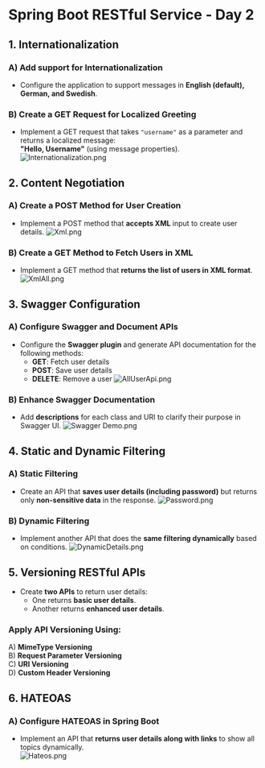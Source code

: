 # Spring Boot RESTful Service - Day 2

## 1. Internationalization
### A) Add support for Internationalization
- Configure the application to support messages in **English (default), German, and Swedish**.

### B) Create a GET Request for Localized Greeting
- Implement a GET request that takes `"username"` as a parameter and returns a localized message:  
  **"Hello, Username"** (using message properties).
![Internationalization.png](../../../../resources/Output/Day2/Internationalization.png)
## 2. Content Negotiation
### A) Create a POST Method for User Creation
- Implement a POST method that **accepts XML** input to create user details.
![Xml.png](../../../../resources/Output/Day2/Xml.png)
### B) Create a GET Method to Fetch Users in XML
- Implement a GET method that **returns the list of users in XML format**.
![XmlAll.png](../../../../resources/Output/Day2/XmlAll.png)
## 3. Swagger Configuration
### A) Configure Swagger and Document APIs
- Configure the **Swagger plugin** and generate API documentation for the following methods:
    - **GET**: Fetch user details
    - **POST**: Save user details
    - **DELETE**: Remove a user
![AllUserApi.png](../../../../resources/Output/Day2/AllUserApi.png)
### B) Enhance Swagger Documentation
- Add **descriptions** for each class and URI to clarify their purpose in Swagger UI.
![Swagger Demo.png](../../../../resources/Output/Day2/Swagger%20Demo.png)
## 4. Static and Dynamic Filtering
### A) Static Filtering
- Create an API that **saves user details (including password)** but returns only **non-sensitive data** in the response.
![Password.png](../../../../resources/Output/Day2/Password.png)
### B) Dynamic Filtering
- Implement another API that does the **same filtering dynamically** based on conditions.
![DynamicDetails.png](../../../../resources/Output/Day2/DynamicDetails.png)
## 5. Versioning RESTful APIs
- Create **two APIs** to return user details:
    - One returns **basic user details**.
    - Another returns **enhanced user details**.

### Apply API Versioning Using:
A) **MimeType Versioning**  
B) **Request Parameter Versioning**  
C) **URI Versioning**  
D) **Custom Header Versioning**

## 6. HATEOAS
### A) Configure HATEOAS in Spring Boot
- Implement an API that **returns user details along with links** to show all topics dynamically.  
![Hateos.png](../../../../resources/Output/Day2/Hateos.png)